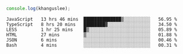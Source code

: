 ```js
console.log(khanguslee);
```

<!--START_SECTION:waka-->

```text
JavaScript   13 hrs 46 mins  ██████████████▒░░░░░░░░░░   56.95 %
TypeScript   8 hrs 20 mins   ████████▓░░░░░░░░░░░░░░░░   34.50 %
LESS         1 hr 25 mins    █▒░░░░░░░░░░░░░░░░░░░░░░░   05.89 %
HTML         27 mins         ▒░░░░░░░░░░░░░░░░░░░░░░░░   01.88 %
JSON         6 mins          ░░░░░░░░░░░░░░░░░░░░░░░░░   00.46 %
Bash         4 mins          ░░░░░░░░░░░░░░░░░░░░░░░░░   00.31 %
```

<!--END_SECTION:waka-->

<!--
**khanguslee/khanguslee** is a ✨ _special_ ✨ repository because its `README.md` (this file) appears on your GitHub profile.

Here are some ideas to get you started:

- 🔭 I’m currently working on ...
- 🌱 I’m currently learning ...
- 👯 I’m looking to collaborate on ...
- 🤔 I’m looking for help with ...
- 💬 Ask me about ...
- 📫 How to reach me: ...
- 😄 Pronouns: ...
- ⚡ Fun fact: ...
-->

